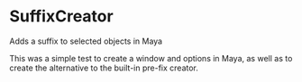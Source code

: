 # SuffixCreator
Adds a suffix to selected objects in Maya

This was a simple test to create a window and options in Maya, as well as to create the alternative to the built-in pre-fix creator.
